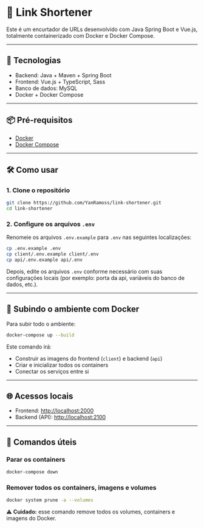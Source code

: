 # 🔗 Link Shortener

Este é um encurtador de URLs desenvolvido com Java Spring Boot e Vue.js, totalmente containerizado com Docker e Docker Compose.

---

## 🚀 Tecnologias

- Backend: Java + Maven + Spring Boot
- Frontend: Vue.js + TypeScript, Sass
- Banco de dados: MySQL
- Docker + Docker Compose

---

## 📦 Pré-requisitos

- [Docker](https://www.docker.com/)
- [Docker Compose](https://docs.docker.com/compose/)

---

## 🛠️ Como usar

### 1. Clone o repositório

```bash
git clone https://github.com/YanRamoss/link-shortener.git
cd link-shortener
```

### 2. Configure os arquivos `.env`

Renomeie os arquivos `.env.example` para `.env` nas seguintes localizações:

```bash
cp .env.example .env
cp client/.env.example client/.env
cp api/.env.example api/.env
```

Depois, edite os arquivos `.env` conforme necessário com suas configurações locais (por exemplo: porta da api, variáveis do banco de dados, etc.).

---

## 🐳 Subindo o ambiente com Docker

Para subir todo o ambiente:

```bash
docker-compose up --build
```

Este comando irá:

- Construir as imagens do frontend (`client`) e backend (`api`)
- Criar e inicializar todos os containers
- Conectar os serviços entre si

---

## 🌐 Acessos locais

- Frontend: [http://localhost:2000](http://localhost:2000)
- Backend (API): [http://localhost:2100](http://localhost:2100)

---

## 🧹 Comandos úteis

### Parar os containers

```bash
docker-compose down
```

### Remover todos os containers, imagens e volumes

```bash
docker system prune -a --volumes
```

⚠️ **Cuidado:** esse comando remove todos os volumes, containers e imagens do Docker.
